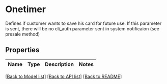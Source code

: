 # Onetimer

Defines if customer wants to save his card for future use. If this parameter is sent, there will be no cli_auth parameter sent in system notificaion (see presale method)
## Properties
Name | Type | Description | Notes
------------ | ------------- | ------------- | -------------

[[Back to Model list]](../README.md#documentation-for-models) [[Back to API list]](../README.md#documentation-for-api-endpoints) [[Back to README]](../README.md)


